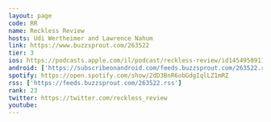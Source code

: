 ```yaml
---
layout: page
code: RR
name: Reckless Review
hosts: Udi Wertheimer and Lawrence Nahum
link: https://www.buzzsprout.com/263522
tier: 3
ios: https://podcasts.apple.com/il/podcast/reckless-review/id1454950911
android: ['https://subscribeonandroid.com/feeds.buzzsprout.com/263522.rss']
spotify: https://open.spotify.com/show/2dD3BnR6obGdgIqlLZ1mRZ
rss: ['https://feeds.buzzsprout.com/263522.rss']
rank: 23
twitter: https://twitter.com/reckless_review
youtube: 
---
```

